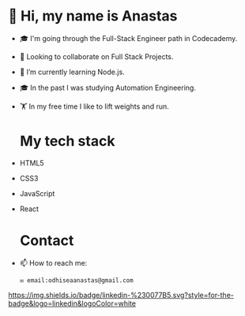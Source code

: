    
   
   # 👋 Hi, my name is Anastas
- 🎓 I'm going through the Full-Stack Engineer path in Codecademy.
- 👯 Looking to collaborate on Full Stack Projects.
- 🌱 I’m currently learning Node.js.
- 🎓 In the past I was studying Automation Engineering. 
- 🏋️ In my free time I like to lift weights and run.

   #  My tech stack
- HTML5
- CSS3
- JavaScript
- React

   # Contact  

- 📫 How to reach me: 
      
      ✉️ email:odhiseaanastas@gmail.com
https://img.shields.io/badge/linkedin-%230077B5.svg?style=for-the-badge&logo=linkedin&logoColor=white
     
     

     

